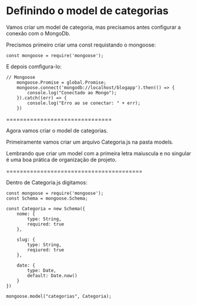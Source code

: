 # Definindo o model de categorias

Vamos criar um model de categoria, mas precisamos antes configurar a conexão com o MongoDb.

Precismos primeiro criar uma const requistando o mongoose:

    const mongoose = require('mongoose');

E depois comfigura-lo:

    // Mongoose
        mongoose.Promise = global.Promise;
        mongoose.connect('mongodb://localhost/blogapp').then(() => {
            console.log("Conectado ao Mongo");
        }).catch((err) => {
            console.log("Erro ao se conectar: " + err);
        })

===============================

Agora vamos criar o model de categorias.

Primeiramente vamos criar um arquivo Categoria.js na pasta models.

Lembrando que criar um model com a primeira letra maiuscula e no singular é uma boa prática de organização de projeto.

========================================

Dentro de Categoria.js digitamos:

    const mongoose = require('mongoose');
    const Schema = mongoose.Schema;

    const Categoria = new Schema({
        nome: {
            type: String,
            required: true
        },

        slug: {
            type: String,
            reqiured: true
        },

        date: {
            type: Date,
            default: Date.now()
        }
    })

    mongoose.model("categorias", Categoria);


